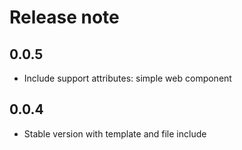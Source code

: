 Release note
====

0.0.5
---

  * Include support attributes: simple web component

0.0.4
---
  * Stable version with template and file include
